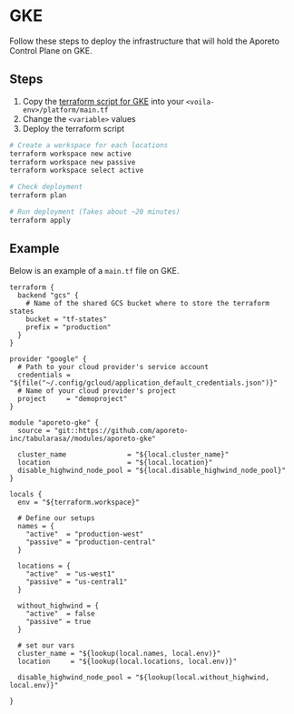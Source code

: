 # GKE

Follow these steps to deploy the infrastructure that will hold the Aporeto Control Plane on GKE.

## Steps

1. Copy the [terraform script for GKE](gke.example.tf) into your `<voila-env>/platform/main.tf`
2. Change the `<variable>` values
3. Deploy the terraform script

``` bash
# Create a workspace for each locations
terraform workspace new active
terraform workspace new passive
terraform workspace select active

# Check deployment
terraform plan

# Run deployment (Takes about ~20 minutes)
terraform apply
```

## Example

Below is an example of a `main.tf` file on GKE.

```hcl
terraform {
  backend "gcs" {
    # Name of the shared GCS bucket where to store the terraform states
    bucket = "tf-states"
    prefix = "production"
  }
}

provider "google" {
  # Path to your cloud provider's service account
  credentials = "${file("~/.config/gcloud/application_default_credentials.json")}"
  # Name of your cloud provider's project
  project     = "demoproject"
}

module "aporeto-gke" {
  source = "git::https://github.com/aporeto-inc/tabularasa//modules/aporeto-gke"

  cluster_name               = "${local.cluster_name}"
  location                   = "${local.location}"
  disable_highwind_node_pool = "${local.disable_highwind_node_pool}"
}

locals {
  env = "${terraform.workspace}"

  # Define our setups
  names = {
    "active"  = "production-west"
    "passive" = "production-central"
  }

  locations = {
    "active"  = "us-west1"
    "passive" = "us-central1"
  }

  without_highwind = {
    "active"  = false
    "passive" = true
  }

  # set our vars
  cluster_name = "${lookup(local.names, local.env)}"
  location     = "${lookup(local.locations, local.env)}"

  disable_highwind_node_pool = "${lookup(local.without_highwind, local.env)}"

}
```
